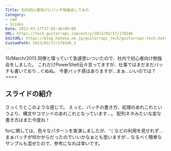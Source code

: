 ```yaml
---
Title: 社内初心者向けにバッチ勉強会してみた
Category:
- cmd
- Slides
Date: 2013-03-17T17:03:46+09:00
URL: https://tech.guitarrapc.com/entry/2013/03/17/170346
EditURL: https://blog.hatena.ne.jp/guitarrapc_tech/guitarrapc-tech.hatenablog.com/atom/entry/11696248318757675523
CustomPath: 2013/03/17/170346_2
---
```


<p>15/March/2013 同僚と喋っていて急遽思いついたので、社内で初心者向け勉強会をしました。 これだけPowerShell云々言ってますが、仕事ではまだまだバッチも書いており…ぐぬぬ。 今更バッチ感はありますが…まぁ…いいのでは？ ====</p>
<h2>スライドの紹介</h2>
<p>さっくりとこのような感じで。 えっと、バッチの書き方、処理のあれこれというより、構文やコマンドのあれこれとなっています…。 配列ネタみたいな変な書き方はまた今度ね！</p>
<p>forに関しては、色々なパターンを実演しましたが、<code>^|</code> などの利用を見せれず… まぁバッチが何かからだったのでいいかなぁとも思いますが… なるべく簡単なサンプルも混ぜたので、参考になれば幸いです。</p>
